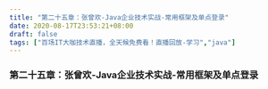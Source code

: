 ```yaml
---
title: "第二十五章：张曾欢-Java企业技术实战-常用框架及单点登录"
date: 2020-08-17T23:53:21+08:00
draft: false
tags: ["百场IT大咖技术直播，全天候免费看！直播回放-学习","java"]
---
```



### 第二十五章：张曾欢-Java企业技术实战-常用框架及单点登录
